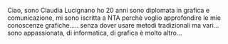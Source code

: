 Ciao, sono Claudia Lucignano ho 20 anni sono diplomata in grafica e comunicazione, mi sono iscritta a NTA perchè voglio approfondire le mie conoscenze grafiche..... senza dover usare metodi tradizionali ma vari... sono appassionata, di informatica, di grafica è molto altro...

